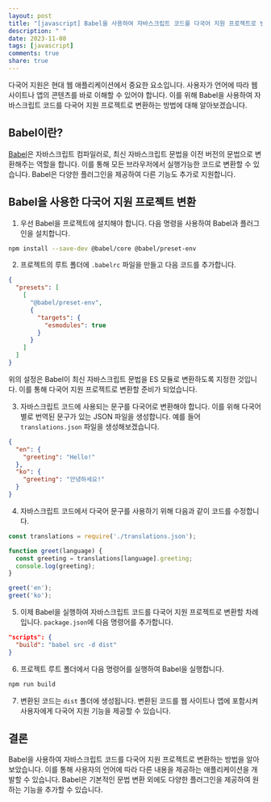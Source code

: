 ```yaml
---
layout: post
title: "[javascript] Babel을 사용하여 자바스크립트 코드를 다국어 지원 프로젝트로 변환하기"
description: " "
date: 2023-11-08
tags: [javascript]
comments: true
share: true
---
```


다국어 지원은 현대 웹 애플리케이션에서 중요한 요소입니다. 사용자가 언어에 따라 웹 사이트나 앱의 콘텐츠를 바로 이해할 수 있어야 합니다. 이를 위해 Babel을 사용하여 자바스크립트 코드를 다국어 지원 프로젝트로 변환하는 방법에 대해 알아보겠습니다.

## Babel이란?

[Babel](https://babeljs.io/)은 자바스크립트 컴파일러로, 최신 자바스크립트 문법을 이전 버전의 문법으로 변환해주는 역할을 합니다. 이를 통해 모든 브라우저에서 실행가능한 코드로 변환할 수 있습니다. Babel은 다양한 플러그인을 제공하여 다른 기능도 추가로 지원합니다.

## Babel을 사용한 다국어 지원 프로젝트 변환

1. 우선 Babel을 프로젝트에 설치해야 합니다. 다음 명령을 사용하여 Babel과 플러그인을 설치합니다.

```bash
npm install --save-dev @babel/core @babel/preset-env
```

2. 프로젝트의 루트 폴더에 `.babelrc` 파일을 만들고 다음 코드를 추가합니다.

```json
{
  "presets": [
    [
      "@babel/preset-env",
      {
        "targets": {
          "esmodules": true
        }
      }
    ]
  ]
}
```
위의 설정은 Babel이 최신 자바스크립트 문법을 ES 모듈로 변환하도록 지정한 것입니다. 이를 통해 다국어 지원 프로젝트로 변환할 준비가 되었습니다. 

3. 자바스크립트 코드에 사용되는 문구를 다국어로 변환해야 합니다. 이를 위해 다국어별로 번역된 문구가 있는 JSON 파일을 생성합니다. 예를 들어 `translations.json` 파일을 생성해보겠습니다.

```json
{
  "en": {
    "greeting": "Hello!"
  },
  "ko": {
    "greeting": "안녕하세요!"
  }
}
```

4. 자바스크립트 코드에서 다국어 문구를 사용하기 위해 다음과 같이 코드를 수정합니다.

```javascript
const translations = require('./translations.json');

function greet(language) {
  const greeting = translations[language].greeting;
  console.log(greeting);
}

greet('en');
greet('ko');
```

5. 이제 Babel을 실행하여 자바스크립트 코드를 다국어 지원 프로젝트로 변환할 차례입니다. `package.json`에 다음 명령어를 추가합니다.

```json
"scripts": {
  "build": "babel src -d dist"
}
```

6. 프로젝트 루트 폴더에서 다음 명령어를 실행하여 Babel을 실행합니다.

```bash
npm run build
```

7. 변환된 코드는 `dist` 폴더에 생성됩니다. 변환된 코드를 웹 사이트나 앱에 포함시켜 사용자에게 다국어 지원 기능을 제공할 수 있습니다.

## 결론

Babel을 사용하여 자바스크립트 코드를 다국어 지원 프로젝트로 변환하는 방법을 알아보았습니다. 이를 통해 사용자의 언어에 따라 다른 내용을 제공하는 애플리케이션을 개발할 수 있습니다. Babel은 기본적인 문법 변환 외에도 다양한 플러그인을 제공하여 원하는 기능을 추가할 수 있습니다.